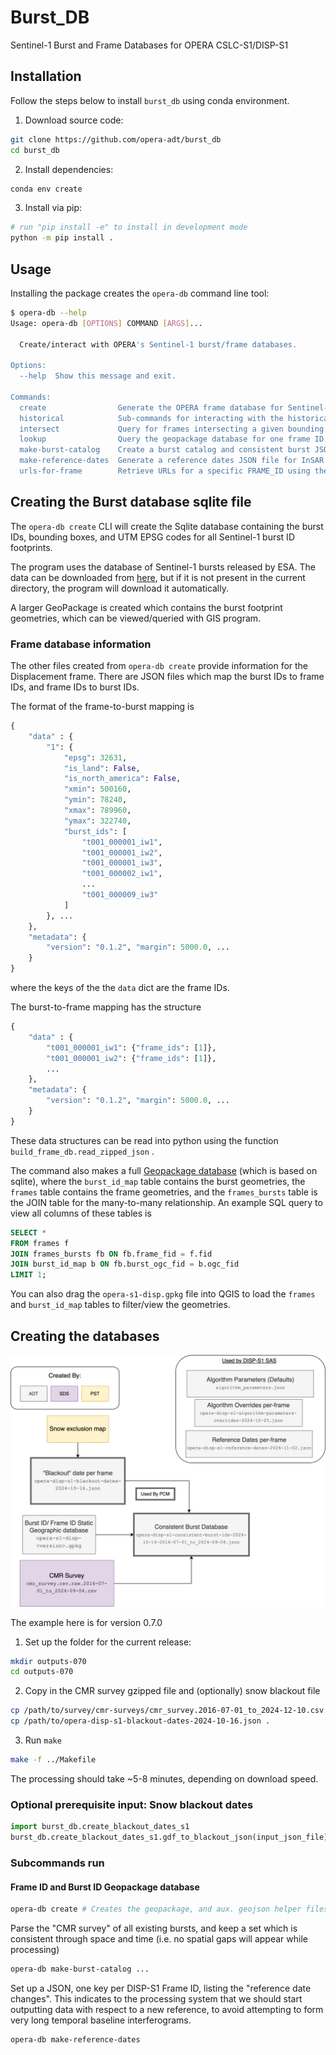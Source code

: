 # Burst_DB

Sentinel-1 Burst and Frame Databases for OPERA CSLC-S1/DISP-S1

## Installation

Follow the steps below to install `burst_db` using conda environment.

1. Download source code:

```bash
git clone https://github.com/opera-adt/burst_db
cd burst_db
```

2. Install dependencies:

```bash
conda env create
```

3. Install via pip:

```bash
# run "pip install -e" to install in development mode
python -m pip install .
```

## Usage

Installing the package creates the `opera-db` command line tool:

```bash
$ opera-db --help
Usage: opera-db [OPTIONS] COMMAND [ARGS]...

  Create/interact with OPERA's Sentinel-1 burst/frame databases.

Options:
  --help  Show this message and exit.

Commands:
  create                Generate the OPERA frame database for Sentinel-1...
  historical            Sub-commands for interacting with the historical...
  intersect             Query for frames intersecting a given bounding...
  lookup                Query the geopackage database for one frame ID.
  make-burst-catalog    Create a burst catalog and consistent burst JSON.
  make-reference-dates  Generate a reference dates JSON file for InSAR...
  urls-for-frame        Retrieve URLs for a specific FRAME_ID using the...

```

## Creating the Burst database sqlite file

The `opera-db create` CLI will create the Sqlite database containing the burst IDs, bounding boxes, and UTM EPSG codes for all Sentinel-1 burst ID footprints.

The program uses the database of Sentinel-1 bursts released by ESA. The data can be downloaded from [here](https://sar-mpc.eu/files/S1_burstid_20220530.zip), but if it is not present in the current directory, the program will download it automatically.

A larger GeoPackage is created which contains the burst footprint geometries, which can be viewed/queried with GIS program.


### Frame database information

The other files created from `opera-db create` provide information for the Displacement frame. There are JSON files which map the burst IDs to frame IDs, and frame IDs to burst IDs.

The format of the frame-to-burst mapping is
```python
{
    "data" : {
        "1": {
            "epsg": 32631,
            "is_land": False,
            "is_north_america": False,
            "xmin": 500160,
            "ymin": 78240,
            "xmax": 789960,
            "ymax": 322740,
            "burst_ids": [
                "t001_000001_iw1",
                "t001_000001_iw2",
                "t001_000001_iw3",
                "t001_000002_iw1",
                ...
                "t001_000009_iw3"
            ]
        }, ...
    },
    "metadata": {
        "version": "0.1.2", "margin": 5000.0, ...
    }
}
```
where the keys of the the `data` dict are the frame IDs.

The burst-to-frame mapping has the structure
```python
{
    "data" : {
        "t001_000001_iw1": {"frame_ids": [1]},
        "t001_000001_iw2": {"frame_ids": [1]},
        ...
    },
    "metadata": {
        "version": "0.1.2", "margin": 5000.0, ...
    }
}
```
These data structures can be read into python using the function `build_frame_db.read_zipped_json` .

The command also makes a full [Geopackage database](https://www.geopackage.org/) (which is based on sqlite), where the `burst_id_map` table contains the burst geometries, the `frames` table contains the frame geometries, and the `frames_bursts` table is the JOIN table for the many-to-many relationship.
An example SQL query to view all columns of these tables is

```sql
SELECT *
FROM frames f
JOIN frames_bursts fb ON fb.frame_fid = f.fid
JOIN burst_id_map b ON fb.burst_ogc_fid = b.ogc_fid
LIMIT 1;
```

You can also drag the `opera-s1-disp.gpkg` file into QGIS to load the `frames` and `burst_id_map` tables to filter/view the geometries.

## Creating the databases

![production flow](./docs/DISP-S1-database-production-flow.drawio.svg)

The example here is for version 0.7.0

1. Set up the folder for the current release:

```bash
mkdir outputs-070
cd outputs-070
```

2. Copy in the CMR survey gzipped file and (optionally) snow blackout file

```bash
cp /path/to/survey/cmr-surveys/cmr_survey.2016-07-01_to_2024-12-10.csv.tar.gz .
cp /path/to/opera-disp-s1-blackout-dates-2024-10-16.json .
```

3. Run `make`

```bash
make -f ../Makefile
```

The processing should take ~5-8 minutes, depending on download speed.

### Optional prerequisite input: Snow blackout dates

```python
import burst_db.create_blackout_dates_s1
burst_db.create_blackout_dates_s1.gdf_to_blackout_json(input_json_file)
```

### Subcommands run

#### Frame ID and Burst ID Geopackage database

```bash
opera-db create # Creates the geopackage, and aux. geojson helper files
```

Parse the "CMR survey" of all existing bursts, and keep a set which is consistent through space and time (i.e. no spatial gaps will appear while processing)

```bash
opera-db make-burst-catalog ...
```

Set up a JSON, one key per DISP-S1 Frame ID, listing the "reference date changes".
This indicates to the processing system that we should start outputting data with respect to a new reference, to avoid attempting to form very long temporal baseline interferograms.

```bash
opera-db make-reference-dates
```
